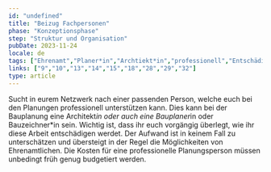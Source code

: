 ```yaml
---
id: "undefined"
title: "Beizug Fachpersonen"
phase: "Konzeptionsphase"
step: "Struktur und Organisation"
pubDate: 2023-11-24
locale: de
tags: ["Ehrenamt","Planer*in","Archtiekt*in","professionell","Entschädigung"]
links: ["9","10","13","14","15","18","28","29","32"]
type: article
---
```


Sucht in eurem Netzwerk nach einer passenden Person, welche euch bei den Planungen professionell unterstützen kann. Dies kann bei der Bauplanung eine Architekt*in oder auch eine Bauplaner*in oder Bauzeichner*in sein. Wichtig ist, dass ihr euch vorgängig überlegt, wie ihr diese Arbeit entschädigen werdet. Der Aufwand ist in keinem Fall zu unterschätzen und übersteigt in der Regel die Möglichkeiten von Ehrenamtlichen. Die Kosten für eine professionelle Planungsperson müssen unbedingt früh genug budgetiert werden.
